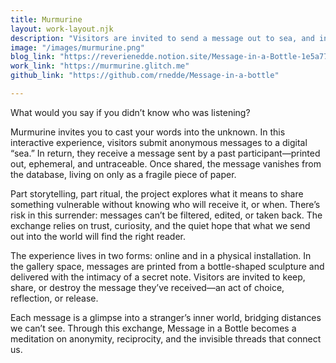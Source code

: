 ```yaml
---
title: Murmurine
layout: work-layout.njk
description: "Visitors are invited to send a message out to sea, and in return, receive a message left behind by a previous sender. "
image: "/images/murmurine.png"
blog_link: "https://reverienedde.notion.site/Message-in-a-Bottle-1e5a77ce693b806a833fe46a9393756d?pvs=4"
work_link: "https://murmurine.glitch.me"
github_link: "https://github.com/rnedde/Message-in-a-bottle"

---
```


What would you say if you didn’t know who was listening?

Murmurine invites you to cast your words into the unknown. In this interactive experience, visitors submit anonymous messages to a digital “sea.” In return, they receive a message sent by a past participant—printed out, ephemeral, and untraceable. Once shared, the message vanishes from the database, living on only as a fragile piece of paper.

Part storytelling, part ritual, the project explores what it means to share something vulnerable without knowing who will receive it, or when. There’s risk in this surrender: messages can’t be filtered, edited, or taken back. The exchange relies on trust, curiosity, and the quiet hope that what we send out into the world will find the right reader.

The experience lives in two forms: online and in a physical installation. In the gallery space, messages are printed from a bottle-shaped sculpture and delivered with the intimacy of a secret note. Visitors are invited to keep, share, or destroy the message they’ve received—an act of choice, reflection, or release.

Each message is a glimpse into a stranger’s inner world, bridging distances we can’t see. Through this exchange, Message in a Bottle becomes a meditation on anonymity, reciprocity, and the invisible threads that connect us.